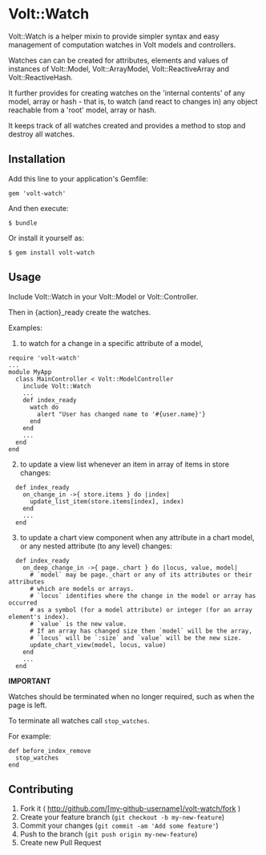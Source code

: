 # Volt::Watch

Volt::Watch is a helper mixin to provide simpler syntax and easy management of computation watches in Volt models and controllers.

Watches can can be created for attributes, elements and values of instances of Volt::Model, Volt::ArrayModel, Volt::ReactiveArray and Volt::ReactiveHash.

It further provides for creating watches on the 'internal contents' of any model, array or hash - that is, 
to watch (and react to changes in) any object reachable from a 'root' model, array or hash. 
  
It keeps track of all watches created and provides a method to stop and destroy all watches.
  
## Installation

Add this line to your application's Gemfile:

    gem 'volt-watch'

And then execute:

    $ bundle

Or install it yourself as:

    $ gem install volt-watch

## Usage

Include Volt::Watch in your Volt::Model or Volt::Controller.

Then in {action}_ready create the watches.

Examples:
 
1) to watch for a change in a specific attribute of a model,
```
require 'volt-watch'
...
module MyApp
  class MainController < Volt::ModelController
    include Volt::Watch
    ...
    def index_ready
      watch do
        alert "User has changed name to '#{user.name}'}
      end
    end
    ...
  end
end
```

2) to update a view list whenever an item in array of items in store changes:

```
  def index_ready
    on_change_in ->{ store.items } do |index|
      update_list_item(store.items[index], index)
    end
    ...
  end
```

3) to update a chart view component when any attribute in a chart model, or any nested attribute (to any level) changes:

```
  def index_ready
    on_deep_change_in ->{ page._chart } do |locus, value, model|
      # `model` may be page._chart or any of its attributes or their attributes
      # which are models or arrays.
      # `locus` identifies where the change in the model or array has occurred
      # as a symbol (for a model attribute) or integer (for an array element's index).
      # `value` is the new value.
      # If an array has changed size then `model` will be the array, 
      # `locus` will be `:size` and `value` will be the new size.
      update_chart_view(model, locus, value)
    end
    ...
  end
```

**IMPORTANT**

Watches should be terminated when no longer required, such as when the page is left.

To terminate all watches call `stop_watches`. 

For example:

```
def before_index_remove
  stop_watches
end
```

## Contributing

1. Fork it ( http://github.com/[my-github-username]/volt-watch/fork )
2. Create your feature branch (`git checkout -b my-new-feature`)
3. Commit your changes (`git commit -am 'Add some feature'`)
4. Push to the branch (`git push origin my-new-feature`)
5. Create new Pull Request

